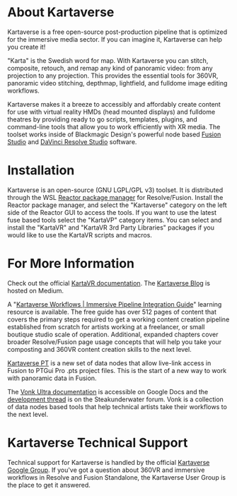 # About Kartaverse

Kartaverse is a free open-source post-production pipeline that is  optimized for the immersive media sector. If you can imagine it, Kartaverse can help you create it!

"Karta" is the Swedish word for map. With Kartaverse you can stitch, composite, retouch, and remap any kind of panoramic video: from any projection to any projection. This provides the essential tools for 360VR, panoramic video stitching, depthmap, lightfield, and fulldome image editing workflows. 

Kartaverse makes it a breeze to accessibly and affordably create content for use with virtual reality HMDs (head mounted displays) and fulldome theatres by providing ready to go scripts, templates, plugins, and command-line tools that allow you to work efficiently with XR media. The toolset works inside of Blackmagic Design's powerful node based [Fusion Studio](https://www.blackmagicdesign.com/products/fusion) and [DaVinci Resolve Studio](https://www.blackmagicdesign.com/products/davinciresolve/) software.

# Installation

Kartaverse is an open-source (GNU LGPL/GPL v3) toolset. It is distributed through the WSL [Reactor package manager](https://www.steakunderwater.com/wesuckless/viewtopic.php?f=32&t=3067) for Resolve/Fusion. Install the Reactor package manager, and select the "Kartaverse" category on the left side of the Reactor GUI to access the tools. If you want to use the latest fuse based tools select the "KartaVP" category items. You can select and install the "KartaVR" and "KartaVR 3rd Party Libraries" packages if you would like to use the KartaVR scripts and macros.

# For More Information

Check out the official [KartaVR documentation](https://kartaverse.github.io/Kartaverse-Docs/#/). The [Kartaverse Blog](https://medium.com/@andrewhazelden) is hosted on Medium. 

A "[Kartaverse Workflows | Immersive Pipeline Integration Guide](https://docs.google.com/document/d/1tewIaHZh8mWI8x5BzlpZBkF8eXhK2b_XhTWiU_93HBA)" learning resource is available. The free guide has over 512 pages of content that covers the primary steps required to get a working content creation pipeline established from scratch for artists working at a freelancer, or small boutique studio scale of operation. Additional, expanded chapters cover broader Resolve/Fusion page usage concepts that will help you take your composting and 360VR content creation skills to the next level.

[Kartaverse PT](https://kartaverse.github.io/PT-Data-Nodes-Docs/) is a new set of data nodes that allow live-link access in Fusion to PTGui Pro .pts project files. This is the start of a new way to work with panoramic data in Fusion.

The [Vonk Ultra documentation](https://docs.google.com/document/d/1U9WfdHlE1AZHdU6_ZQCB1I2nSa5I7TyHG2vKMi2I7v8/edit?usp=sharing) is accessible on Google Docs and the [development thread](https://www.steakunderwater.com/wesuckless/viewtopic.php?p=41165#p41165) is on the Steakunderwater forum. Vonk is a collection of data nodes based tools that help technical artists take their workflows to the next level.

# Kartaverse Technical Support

Technical support for Kartaverse is handled by the official [Kartaverse Google Group](https://groups.google.com/g/kartaverse/). If you've got a question about 360VR and immersive workflows in Resolve and Fusion Standalone, the Kartaverse User Group is the place to get it answered.
